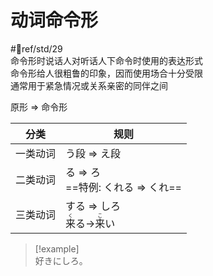 # 动词命令形  
 #📖ref/std/29  
命令形时说话人对听话人下命令时使用的表达形式  
命令形给人很粗鲁的印象，因而使用场合十分受限  
通常用于紧急情况或关系亲密的同伴之间  

原形 => 命令形  

| 分类   | 规则                                                               |
| ---- | ---------------------------------------------------------------- |
| 一类动词 | う段 => え段                                                         |
| 二类动词 | る => ろ<br>==特例: くれる => くれ==                                      |
| 三类动词 | する => しろ<br><ruby>来<rt>く</rt></ruby>る-><ruby>来<rt>こ</rt></ruby>い |

> [!example]  
> 好きにしろ。  
